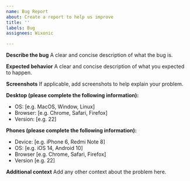 ```yaml
---
name: Bug Report
about: Create a report to help us improve
title: ''
labels: Bug
assignees: Wixonic

---
```


**Describe the bug**
A clear and concise description of what the bug is.

**Expected behavior**
A clear and concise description of what you expected to happen.

**Screenshots**
If applicable, add screenshots to help explain your problem.

**Desktop (please complete the following information):**
 - OS: [e.g. MacOS, Window, Linux]
 - Browser:  [e.g. Chrome, Safari, Firefox]
 - Version:  [e.g. 22]

**Phones (please complete the following information):**
 - Device: [e.g. iPhone 6, Redmi Note 8]
 - OS: [e.g. iOS 14, Android 10]
 - Browser [e.g. Chrome, Safari, Firefox]
 - Version [e.g. 22]

**Additional context**
Add any other context about the problem here.
